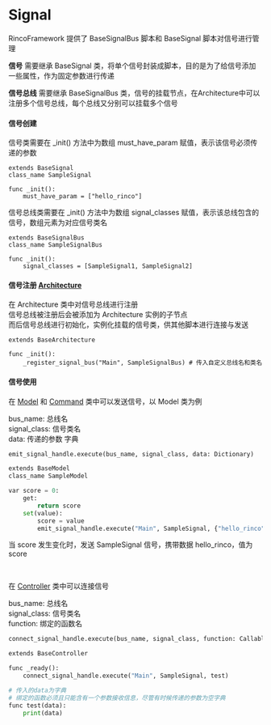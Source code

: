 # Signal
RincoFramework 提供了 BaseSignalBus 脚本和 BaseSignal 脚本对信号进行管理

**信号** 需要继承 BaseSignal 类，将单个信号封装成脚本，目的是为了给信号添加一些属性，作为固定参数进行传递

**信号总线** 需要继承 BaseSignalBus 类，信号的挂载节点，在Architecture中可以注册多个信号总线，每个总线又分别可以挂载多个信号

#### 信号创建
信号类需要在 _init() 方法中为数组 must_have_param 赋值，表示该信号必须传递的参数
```
extends BaseSignal
class_name SampleSignal

func _init():
	must_have_param = ["hello_rinco"]
```

信号总线类需要在 _init() 方法中为数组 signal_classes 赋值，表示该总线包含的信号，数组元素为对应信号类名
```
extends BaseSignalBus
class_name SampleSignalBus

func _init():
	signal_classes = [SampleSignal1, SampleSignal2]
```
#### 信号注册 [Architecture](Architecture.md)
在 Architecture 类中对信号总线进行注册  
信号总线被注册后会被添加为 Architecture 实例的子节点  
而后信号总线进行初始化，实例化挂载的信号类，供其他脚本进行连接与发送
```
extends BaseArchitecture

func _init():
	_register_signal_bus("Main", SampleSignalBus) # 传入自定义总线名和类名
```
#### 信号使用 

在 [Model](Component.md) 和 [Command](Command.md) 类中可以发送信号，以 Model 类为例

bus_name: 总线名  
signal_class: 信号类名  
data: 传递的参数  字典

```python
emit_signal_handle.execute(bus_name, signal_class, data: Dictionary)
```
```python
extends BaseModel
class_name SampleModel

var score = 0: 
	get:
		return score
	set(value):
		score = value
		emit_signal_handle.execute("Main", SampleSignal, {"hello_rinco": score})

```  
当 score 发生变化时，发送 SampleSignal 信号，携带数据 hello_rinco，值为 score  

<br>

在 [Controller](Controller.md) 类中可以连接信号  

bus_name: 总线名  
signal_class: 信号类名  
function: 绑定的函数名
```python
connect_signal_handle.execute(bus_name, signal_class, function: Callable)
```
```python
extends BaseController

func _ready():
	connect_signal_handle.execute("Main", SampleSignal, test)

# 传入的data为字典
# 绑定的函数必须且只能含有一个参数接收信息，尽管有时候传递的参数为空字典
func test(data):
	print(data)

```
